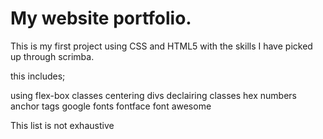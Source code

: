 # My website portfolio.

This is my first project using CSS and HTML5 with the skills I have picked up through scrimba.

this includes;

using flex-box
classes
centering divs
declairing classes 
hex numbers 
anchor tags
google fonts
fontface
font awesome 

This list is not exhaustive
